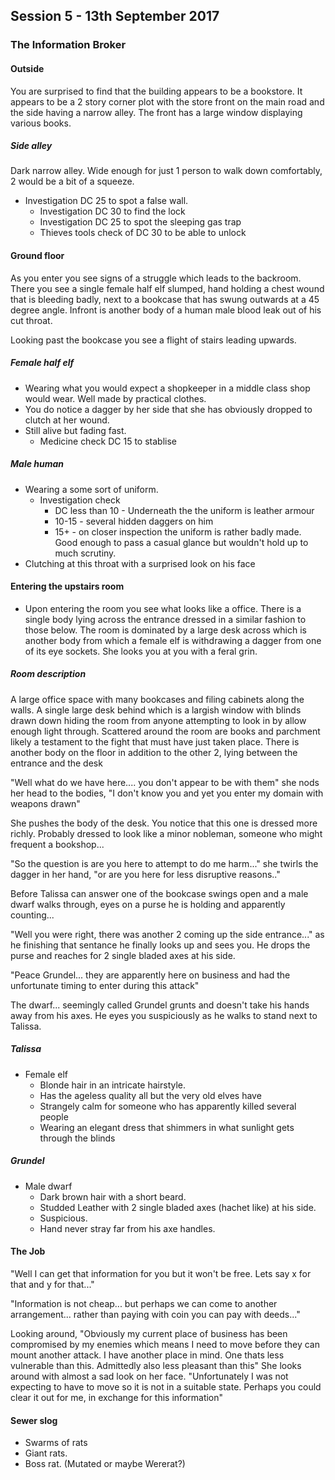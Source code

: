 ## Session 5 - 13th September 2017

### The Information Broker

#### Outside

You are surprised to find that the building appears to be a bookstore. It appears to be a 2 story corner plot with the store front on the main road and the side having a narrow alley. The front has a large window displaying various books.

##### Side alley 

Dark narrow alley. Wide enough for just 1 person to walk down comfortably, 2 would be a bit of a squeeze. 
  * Investigation DC 25 to spot a false wall.
    * Investigation DC 30 to find the lock
    * Investigation DC 25 to spot the sleeping gas trap
    * Thieves tools check of DC 30 to be able to unlock

#### Ground floor

As you enter you see signs of a struggle which leads to the backroom. There you see a single female half elf slumped, hand holding a chest wound that is bleeding badly, next to a bookcase that has swung outwards at a 45 degree angle. Infront is another body of a human male blood leak out of his cut throat.

Looking past the bookcase you see a flight of stairs leading upwards.

##### Female half elf

* Wearing what you would expect a shopkeeper in a middle class shop would wear. Well made by practical clothes.
* You do notice a dagger by her side that she has obviously dropped to clutch at her wound.
* Still alive but fading fast.
  * Medicine check DC 15 to stablise
  
##### Male human

* Wearing a some sort of uniform.
  * Investigation check
    * DC less than 10 - Underneath the the uniform is leather armour
    * 10-15 - several hidden daggers on him
    * 15+ - on closer inspection the uniform is rather badly made. Good enough to pass a casual glance but wouldn't hold up to much scrutiny. 
* Clutching at this throat with a surprised look on his face  

#### Entering the upstairs room 

* Upon entering the room you see what looks like a office. There is a single body lying across the entrance dressed in a similar fashion to those below. The room is dominated by a large desk across which is another body from which a female elf is withdrawing a dagger from one of its eye sockets. She looks you at you with a feral grin. 

##### Room description

A large office space with many bookcases and filing cabinets along the walls. A single large desk behind which is a largish window with blinds drawn down hiding the room from anyone attempting to look in by allow enough light through. Scattered around the room are books and parchment likely a testament to the fight that must have just taken place. There is another body on the floor in addition to the other 2, lying between the entrance and the desk

"Well what do we have here.... you don't appear to be with them" she nods her head to the bodies, "I don't know you and yet you enter my domain with weapons drawn"

She pushes the body of the desk. You notice that this one is dressed more richly. Probably dressed to look like a minor nobleman, someone who might frequent a bookshop...

"So the question is are you here to attempt to do me harm..." she twirls the dagger in her hand, "or are you here for less disruptive reasons.."

<Wait for players>
 
Before Talissa can answer one of the bookcase swings open and a male dwarf walks through, eyes on a purse he is holding and apparently counting...
 
"Well you were right, there was another 2 coming up the side entrance..." as he finishing that sentance he finally looks up and sees you. He drops the purse and reaches for 2 single bladed axes at his side.

"Peace Grundel... they are apparently here on business and had the unfortunate timing to enter during this attack"

The dwarf... seemingly called Grundel grunts and doesn't take his hands away from his axes. He eyes you suspiciously as he walks to stand next to Talissa.

##### Talissa
* Female elf 
  * Blonde hair in an intricate hairstyle.
  * Has the ageless quality all but the very old elves have
  * Strangely calm for someone who has apparently killed several people
  * Wearing an elegant dress that shimmers in what sunlight gets through the blinds
  
##### Grundel
* Male dwarf
  * Dark brown hair with a short beard.
  * Studded Leather with 2 single bladed axes (hachet like) at his side.
  * Suspicious.
  * Hand never stray far from his axe handles.
  
#### The Job

"Well I can get that information for you but it won't be free. Lets say x for that and y for that..."

"Information is not cheap... but perhaps we can come to another arrangement... rather than paying with coin you can pay with deeds..."

Looking around, "Obviously my current place of business has been compromised by my enemies which means I need to move before they can mount another attack. I have another place in mind. One thats less vulnerable than this. Admittedly also less pleasant than this" She looks around with almost a sad look on her face. "Unfortunately I was not expecting to have to move so it is not in a suitable state. Perhaps you could clear it out for me, in exchange for this information"

#### Sewer slog

* Swarms of rats
* Giant rats.
* Boss rat. (Mutated or maybe Wererat?) 
  
